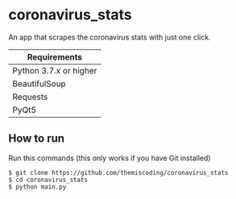 # coronavirus_stats

An app that scrapes the coronavirus stats with just one click.


| Requirements              | 
| ------------------------- |
| Python 3.7.x or higher    | 
| BeautifulSoup             |
| Requests                  |
| PyQt5                     |



## How to run

Run this commands (this only works if you have Git installed)

```
$ git clone https://github.com/themiscoding/coronavirus_stats
$ cd coronavirus_stats
$ python main.py

```





